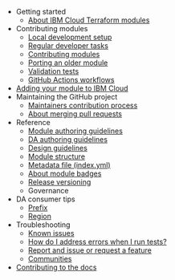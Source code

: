 - Getting started
    - [About IBM Cloud Terraform modules](README.md)
- Contributing modules
    - [Local development setup](local-dev-setup.md)
    - [Regular developer tasks](dev-maintenance.md)
    - [Contributing modules](contribute-module.md)
    - [Porting an older module ](migrate-module.md)
    - [Validation tests](tests.md)
    - [GitHub Actions workflows](gh-actions.md)
- [Adding your module to IBM Cloud](onboard-ibm-cloud.md)
- Maintaining the GitHub project
    - [Maintainers contribution process](maintain-module.md)
    - [About merging pull requests](merging.md)
- Reference
    - [Module authoring guidelines](implementation-guidelines.md)
    - [DA authoring guidelines](da-implementation-guidelines.md)
    - [Design guidelines](design-guidelines.md)
    - [Module structure](module-structure.md)
    - [Metadata file (index.yml)](module-catalog-metadata.md)
    - [About module badges](badge-status.md)
    - [Release versioning](versioning.md)
    - Governance
- DA consumer tips
    - [Prefix](prefix.md)
    - [Region](region.md)
- Troubleshooting
    - [Known issues](issues.md)
    - [How do I address errors when I run tests?](ts-go-cache.md)
    - [Report and issue or request a feature](support.md)
    - [Communities](communities.md)
- [Contributing to the docs](contribute-docs.md)
